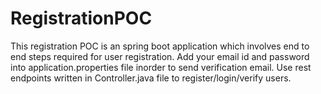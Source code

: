 # RegistrationPOC
This registration POC is an spring boot application which involves end to end steps required for user registration.
Add your email id and password into application.properties file inorder to send verification email.
Use rest endpoints written in Controller.java file to register/login/verify users.
